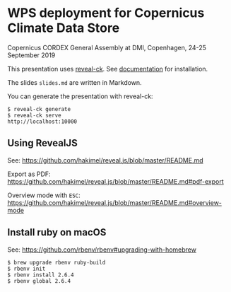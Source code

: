 # WPS deployment for Copernicus Climate Data Store

Copernicus CORDEX General Assembly at DMI, Copenhagen, 24-25 September 2019

This presentation uses [reveal-ck](http://jedcn.github.io/reveal-ck/).
See [documentation](http://jedcn.github.io/reveal-ck/installation/) for installation.

The slides `slides.md` are written in Markdown.

You can generate the presentation with reveal-ck:
```
$ reveal-ck generate
$ reveal-ck serve
http://localhost:10000
```

## Using RevealJS

See:
https://github.com/hakimel/reveal.js/blob/master/README.md

Export as PDF:
https://github.com/hakimel/reveal.js/blob/master/README.md#pdf-export

Overview mode with `ESC`:
https://github.com/hakimel/reveal.js/blob/master/README.md#overview-mode

## Install ruby on macOS

See:
https://github.com/rbenv/rbenv#upgrading-with-homebrew

```
$ brew upgrade rbenv ruby-build
$ rbenv init
$ rbenv install 2.6.4
$ rbenv global 2.6.4
```
